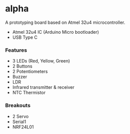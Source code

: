 # alpha

A prototyping board based on Atmel 32u4 microcontroller. 

- Atmel 32u4 IC
(Arduino Micro bootloader)
- USB Type C

### Features
- 3 LEDs (Red, Yellow, Green)
- 2 Buttons
- 2 Potentiometers
- Buzzer
- LDR
- Infrared transmitter & receiver
- NTC Thermistor

### Breakouts
- 2 Servo
- Serial1
- NRF24L01
